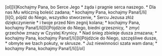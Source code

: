 [ol][li]Kochajmy Pana, bo Serce Jego * żąda i pragnie serca naszego. * Dla nas Mu włócznią boleść zadana; * kochajmy Pana, kochajmy Pana![/li][li]O, pójdź do Niego, wszystko stworzenie, * Sercu Jezusa złóż dziękczynienie * i twoje przed Nim zegnij kolana; * kochajmy Pana, kochajmy Pana![/li][li]Pójdźcie do Niego, biedni grzesznicy, * zmyć grzechów zmazy w Czystej Krynicy. * Nad śnieg zbieleje dusza zmazana; * kochajmy Pana, kochajmy Pana![/li][li]Pójdźcie do Niego, szczęśliwe dusze, * obmyte we łzach pokuty, w skrusze. * Już niewinności szata wam dana; * kochajmy Pana, kochajmy Pana![/li][/ol]